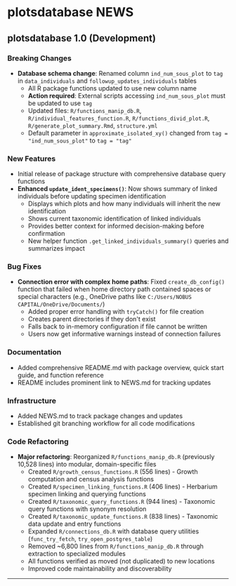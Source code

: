 # plotsdatabase NEWS

## plotsdatabase 1.0 (Development)

### Breaking Changes
* **Database schema change**: Renamed column `ind_num_sous_plot` to `tag` in `data_individuals` and `followup_updates_individuals` tables
  - All R package functions updated to use new column name
  - **Action required**: External scripts accessing `ind_num_sous_plot` must be updated to use `tag`
  - Updated files: `R/functions_manip_db.R`, `R/individual_features_function.R`, `R/functions_divid_plot.R`, `R/generate_plot_summary.Rmd`, `structure.yml`
  - Default parameter in `approximate_isolated_xy()` changed from `tag = "ind_num_sous_plot"` to `tag = "tag"`

### New Features
* Initial release of package structure with comprehensive database query functions
* **Enhanced `update_ident_specimens()`**: Now shows summary of linked individuals before updating specimen identification
  - Displays which plots and how many individuals will inherit the new identification
  - Shows current taxonomic identification of linked individuals
  - Provides better context for informed decision-making before confirmation
  - New helper function `.get_linked_individuals_summary()` queries and summarizes impact

### Bug Fixes
* **Connection error with complex home paths**: Fixed `create_db_config()` function that failed when home directory path contained spaces or special characters (e.g., OneDrive paths like `C:/Users/NOBUS CAPITAL/OneDrive/Documents/`)
  - Added proper error handling with `tryCatch()` for file creation
  - Creates parent directories if they don't exist
  - Falls back to in-memory configuration if file cannot be written
  - Users now get informative warnings instead of connection failures

### Documentation
* Added comprehensive README.md with package overview, quick start guide, and function reference
* README includes prominent link to NEWS.md for tracking updates

### Infrastructure
* Added NEWS.md to track package changes and updates
* Established git branching workflow for all code modifications

### Code Refactoring
* **Major refactoring**: Reorganized `R/functions_manip_db.R` (previously 10,528 lines) into modular, domain-specific files
  - Created `R/growth_census_functions.R` (556 lines) - Growth computation and census analysis functions
  - Created `R/specimen_linking_functions.R` (406 lines) - Herbarium specimen linking and querying functions
  - Created `R/taxonomic_query_functions.R` (944 lines) - Taxonomic query functions with synonym resolution
  - Created `R/taxonomic_update_functions.R` (838 lines) - Taxonomic data update and entry functions
  - Expanded `R/connections_db.R` with database query utilities (`func_try_fetch`, `try_open_postgres_table`)
  - Removed ~6,800 lines from `R/functions_manip_db.R` through extraction to specialized modules
  - All functions verified as moved (not duplicated) to new locations
  - Improved code maintainability and discoverability

---

